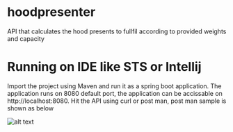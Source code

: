 # hoodpresenter
API that calculates the hood presents to fullfil according to provided weights and capacity

# Running on IDE like STS or Intellij
Import the project using Maven and run it as a spring boot application.
The application runs on 8080 default port, the application can be accissable on http://localhost:8080.
Hit the API using curl or post man, post man sample is shown as below

![alt text]([https://github.com/nunnavinay/hoodpresenter/blob/main/src/docs/ResponseScreenShots/Response.PNG])
